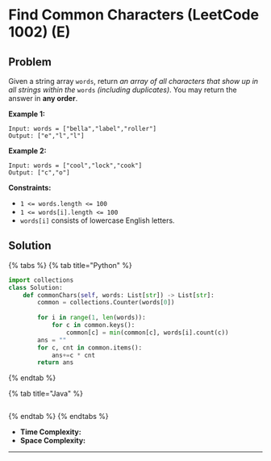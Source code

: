 # Find Common Characters (LeetCode 1002) (E)

## Problem

Given a string array `words`, return _an array of all characters that show up in all strings within the_ `words` _(including duplicates)_. You may return the answer in **any order**.

&#x20;

**Example 1:**

```
Input: words = ["bella","label","roller"]
Output: ["e","l","l"]
```

**Example 2:**

```
Input: words = ["cool","lock","cook"]
Output: ["c","o"]
```

&#x20;

**Constraints:**

* `1 <= words.length <= 100`
* `1 <= words[i].length <= 100`
* `words[i]` consists of lowercase English letters.

## Solution&#x20;

{% tabs %}
{% tab title="Python" %}
```python
import collections
class Solution:
    def commonChars(self, words: List[str]) -> List[str]:
        common = collections.Counter(words[0])
        
        for i in range(1, len(words)):
            for c in common.keys():
                common[c] = min(common[c], words[i].count(c))
        ans = ""
        for c, cnt in common.items():
            ans+=c * cnt
        return ans
```
{% endtab %}

{% tab title="Java" %}
```java
```
{% endtab %}
{% endtabs %}

* **Time Complexity:**
* **Space Complexity:**

****
